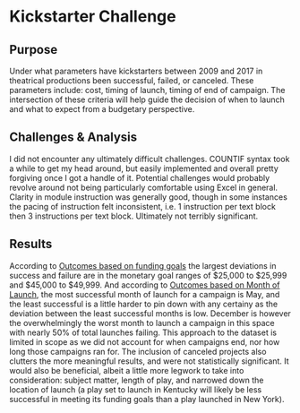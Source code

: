 # Kickstarter Challenge

## Purpose
  Under what parameters have kickstarters between 2009 and 2017 in theatrical productions been successful, failed, or canceled. These parameters include: cost, timing of launch, timing of end of campaign. The intersection of these criteria will help guide the decision of when to launch and what to expect from a budgetary perspective.
  
## Challenges & Analysis 

  I did not encounter any ultimately difficult challenges. COUNTIF syntax took a while to get my head around, but easily implemented and overall pretty forgiving once I got a handle of it. Potential challenges would probably revolve around not being particularly comfortable using Excel in general. Clarity in module instruction was generally good, though in some instances the pacing of instruction felt inconsistent, i.e. 1 instruction per text block then 3 instructions per text block. Ultimately not terribly significant.
  
## Results
  According to [Outcomes based on funding goals](https://github.com/qklm/kickstarter-analysis/blob/main/Outcomes_vs_Goals.png) the largest deviations in success and failure are in the monetary goal ranges of $25,000 to $25,999 and $45,000 to $49,999. And according to [Outcomes based on Month of Launch](https://github.com/qklm/kickstarter-analysis/blob/main/Theater_Outcomes_vs_Laucnh.png), the most successful month of launch for a campaign is May, and the least successful is a little harder to pin down with any certainy as the deviation between the least successful months is low. December is however the overwhelmingly the worst month to launch a campaign in this space with nearly 50% of total launches failing.
  This approach to the dataset is limited in scope as we did not account for when campaigns end, nor how long those campaigns ran for. The inclusion of canceled projects also clutters the more meaningful results, and were not statistically significant. 
  It would also be beneficial, albeit a little more legwork to take into consideration: subject matter, length of play, and narrowed down the location of launch (a play set to launch in Kentucky will likely be less successful in meeting its funding goals than a play launched in New York).
  
